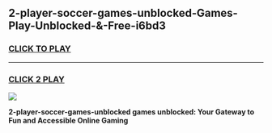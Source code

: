 
## 2-player-soccer-games-unblocked-Games-Play-Unblocked-&-Free-i6bd3
<h3>
<a href="https://premium76.site?title=2-player-soccer-games-unblocked&ref=24A">CLICK TO PLAY</a></h3>
<hr>

<h3>
<a href="https://premium76.site?title=2-player-soccer-games-unblocked&ref=24A">CLICK 2 PLAY</a>
  
</h3>

<a href="https://premium76.site?title=2-player-soccer-games-unblocked&ref=24A"><img src="https://clearcache.store/games.png"></a>


**2-player-soccer-games-unblocked games unblocked: Your Gateway to Fun and Accessible Online Gaming**

